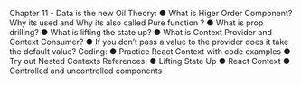 Chapter 11 - Data is the new Oil
Theory:
● What is Higer Order Component? Why its used and Why its also called Pure function ?
● What is prop drilling?
● What is lifting the state up?
● What is Context Provider and Context Consumer?
● If you don’t pass a value to the provider does it take the default value?
Coding:
● Practice React Context with code examples
● Try out Nested Contexts
References:
● Lifting State Up
● React Context
● Controlled and uncontrolled components